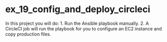 # ex_19_config_and_deploy_circleci
In this project you will do: 1. Run the Ansible playbook manually. 2. A CircleCI job will run the playbook for you to configure an EC2 instance and copy production files.
